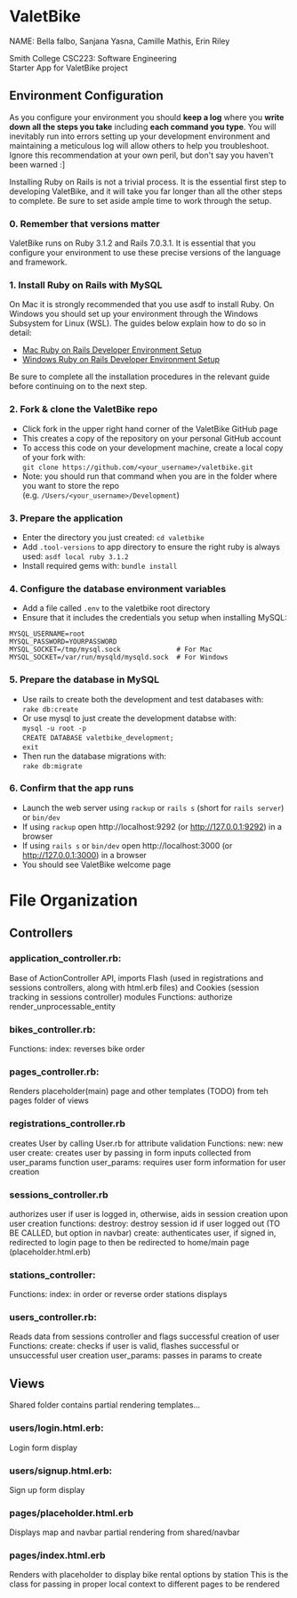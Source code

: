 # ValetBike
NAME: Bella falbo, Sanjana Yasna, Camille Mathis, Erin Riley

Smith College CSC223: Software Engineering\
Starter App for ValetBike project

## Environment Configuration

As you configure your environment you should **keep a log** where you **write down all the steps you take** including **each command you type**. You will inevitably run into errors setting up your development environment and maintaining a meticulous log will allow others to help you troubleshoot. Ignore this recommendation at your own peril, but don't say you haven't been warned :]

Installing Ruby on Rails is not a trivial process. It is the essential first step to developing ValetBike, and it will take you far longer than all the other steps to complete. Be sure to set aside ample time to work through the setup.

### 0. Remember that versions matter
ValetBike runs on Ruby 3.1.2 and Rails 7.0.3.1. It is essential that you configure your environment to use these precise versions of the language and framework.

### 1. Install Ruby on Rails with MySQL

On Mac it is strongly recommended that you use asdf to install Ruby. On Windows you should set up your environment through the Windows Subsystem for Linux (WSL). The guides below explain how to do so in detail:

- [Mac Ruby on Rails Developer Environment Setup](https://github.com/deadroxy/valetbike/blob/master/notes/mac-setup.md)
- [Windows Ruby on Rails Developer Environment Setup](https://github.com/deadroxy/valetbike/blob/master/notes/windows-setup.md)

Be sure to complete all the installation procedures in the relevant guide before continuing on to the next step.

### 2. Fork & clone the ValetBike repo

- Click fork in the upper right hand corner of the ValetBike GitHub page
- This creates a copy of the repository on your personal GitHub account
- To access this code on your development machine, create a local copy of your fork with:\
  `git clone https://github.com/<your_username>/valetbike.git`
- Note: you should run that command when you are in the folder where you want to store the repo\
  (e.g. `/Users/<your_username>/Development`)

### 3. Prepare the application

- Enter the directory you just created: `cd valetbike`
- Add `.tool-versions` to app directory to ensure the right ruby is always used: `asdf local ruby 3.1.2`
- Install required gems with: `bundle install`

### 4. Configure the database environment variables

- Add a file called `.env` to the valetbike root directory
- Ensure that it includes the credentials you setup when installing MySQL:

```shell
MYSQL_USERNAME=root
MYSQL_PASSWORD=YOURPASSWORD
MYSQL_SOCKET=/tmp/mysql.sock              # For Mac
MYSQL_SOCKET=/var/run/mysqld/mysqld.sock  # For Windows
```

### 5. Prepare the database in MySQL

- Use rails to create both the development and test databases with:\
  `rake db:create`
- Or use mysql to just create the development databse with:\
  `mysql -u root -p`\
  `CREATE DATABASE valetbike_development;`\
  `exit`
- Then run the database migrations with:\
  `rake db:migrate`

### 6. Confirm that the app runs

* Launch the web server using `rackup` or `rails s` (short for `rails server`) or `bin/dev`
* If using `rackup` open http://localhost:9292 (or http://127.0.0.1:9292) in a browser
* If using `rails s` or `bin/dev` open http://localhost:3000 (or http://127.0.0.1:3000) in a browser
* You should see ValetBike welcome page
  
# File Organization

## Controllers

### application_controller.rb:

Base of ActionController API, imports Flash (used in registrations and sessions controllers, along with html.erb files) and Cookies (session tracking in sessions controller) modules
Functions: 
authorize 
render_unprocessable_entity

### bikes_controller.rb:

Functions:
index: reverses bike order

### pages_controller.rb:

Renders placeholder(main) page and other templates (TODO) from teh pages folder of views

### registrations_controller.rb 

creates User by calling User.rb for attribute validation
Functions: 
new: new user
create: creates user by passing in form inputs collected from user_params function
user_params: requires user form information for user creation

### sessions_controller.rb

authorizes user if user is logged in, otherwise, aids in session creation upon user creation 
functions:
destroy: destroy session id if user logged out (TO BE CALLED, but option in navbar)
create: authenticates user, if signed in, redirected to login page to then be redirected to home/main page (placeholder.html.erb)

### stations_controller:

Functions:
index: in order or reverse order stations displays

### users_controller.rb: 

Reads data from sessions controller and flags successful creation of user
Functions: 
create: checks if user is valid, flashes successful or unsuccessful user creation
user_params: passes in params to create

## Views

Shared folder contains partial rendering templates...

### users/login.html.erb:

Login form display

### users/signup.html.erb:

Sign up form display

### pages/placeholder.html.erb

Displays map and navbar partial rendering from shared/navbar

### pages/index.html.erb

Renders with placeholder to display bike rental options by station 
This is the class for passing in proper local context to different pages to be rendered
